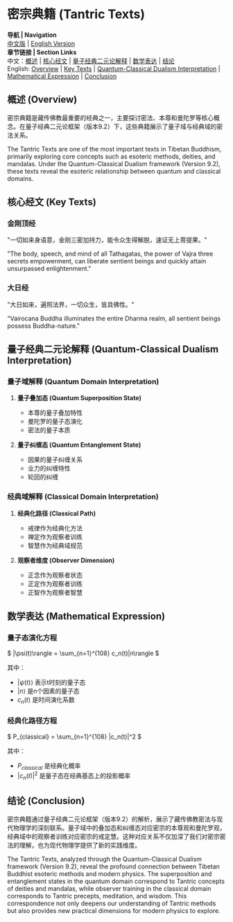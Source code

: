 # 密宗典籍 (Tantric Texts)

**导航 | Navigation**  
[中文版](#密宗典籍解析) | [English Version](#tantric-texts-analysis)  
**章节链接 | Section Links**  
中文：[概述](#概述-overview) | [核心经文](#核心经文-key-texts) | [量子经典二元论解释](#量子经典二元论解释-quantum-classical-dualism-interpretation) | [数学表达](#数学表达-mathematical-expression) | [结论](#结论-conclusion)  
English: [Overview](#概述-overview) | [Key Texts](#核心经文-key-texts) | [Quantum-Classical Dualism Interpretation](#量子经典二元论解释-quantum-classical-dualism-interpretation) | [Mathematical Expression](#数学表达-mathematical-expression) | [Conclusion](#结论-conclusion)

## 概述 (Overview)

密宗典籍是藏传佛教最重要的经典之一，主要探讨密法、本尊和曼陀罗等核心概念。在量子经典二元论框架（版本9.2）下，这些典籍展示了量子域与经典域的密法关系。

The Tantric Texts are one of the most important texts in Tibetan Buddhism, primarily exploring core concepts such as esoteric methods, deities, and mandalas. Under the Quantum-Classical Dualism framework (Version 9.2), these texts reveal the esoteric relationship between quantum and classical domains.

## 核心经文 (Key Texts)

### 金刚顶经
"一切如来身语意，金刚三密加持力，能令众生得解脱，速证无上菩提果。"

"The body, speech, and mind of all Tathagatas, the power of Vajra three secrets empowerment, can liberate sentient beings and quickly attain unsurpassed enlightenment."

### 大日经
"大日如来，遍照法界，一切众生，皆具佛性。"

"Vairocana Buddha illuminates the entire Dharma realm, all sentient beings possess Buddha-nature."

## 量子经典二元论解释 (Quantum-Classical Dualism Interpretation)

### 量子域解释 (Quantum Domain Interpretation)
1. **量子叠加态 (Quantum Superposition State)**
   - 本尊的量子叠加特性
   - 曼陀罗的量子态演化
   - 密法的量子本质

2. **量子纠缠态 (Quantum Entanglement State)**
   - 因果的量子纠缠关系
   - 业力的纠缠特性
   - 轮回的纠缠

### 经典域解释 (Classical Domain Interpretation)
1. **经典化路径 (Classical Path)**
   - 戒律作为经典化方法
   - 禅定作为观察者训练
   - 智慧作为经典域规范

2. **观察者维度 (Observer Dimension)**
   - 正念作为观察者状态
   - 正定作为观察者训练
   - 正智作为观察者智慧

## 数学表达 (Mathematical Expression)

### 量子态演化方程
$`
|\psi(t)\rangle = \sum_{n=1}^{108} c_n(t)|n\rangle
`$

其中：
- $`|\psi(t)\rangle`$ 表示t时刻的量子态
- $`|n\rangle`$ 是n个因素的量子态
- $`c_n(t)`$ 是时间演化系数

### 经典化路径方程
$`
P_{classical} = \sum_{n=1}^{108} |c_n(t)|^2
`$

其中：
- $`P_{classical}`$ 是经典化概率
- $`|c_n(t)|^2`$ 是量子态在经典基态上的投影概率

## 结论 (Conclusion)

密宗典籍通过量子经典二元论框架（版本9.2）的解析，展示了藏传佛教密法与现代物理学的深刻联系。量子域中的叠加态和纠缠态对应密宗的本尊观和曼陀罗观，经典域中的观察者训练对应密宗的戒定慧。这种对应关系不仅加深了我们对密宗密法的理解，也为现代物理学提供了新的实践维度。

The Tantric Texts, analyzed through the Quantum-Classical Dualism framework (Version 9.2), reveal the profound connection between Tibetan Buddhist esoteric methods and modern physics. The superposition and entanglement states in the quantum domain correspond to Tantric concepts of deities and mandalas, while observer training in the classical domain corresponds to Tantric precepts, meditation, and wisdom. This correspondence not only deepens our understanding of Tantric methods but also provides new practical dimensions for modern physics to explore. 